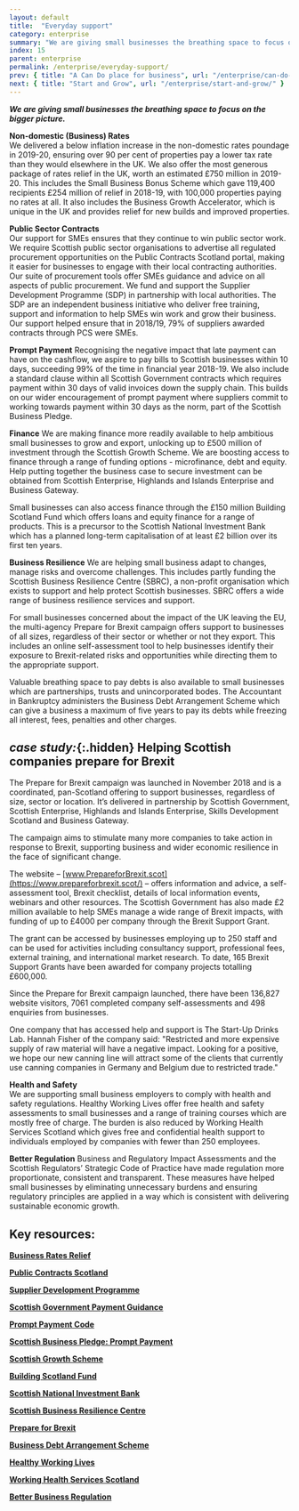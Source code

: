 ```yaml
---
layout: default
title:  "Everyday support"
category: enterprise
summary: "We are giving small businesses the breathing space to focus on the bigger picture"
index: 15
parent: enterprise
permalink: /enterprise/everyday-support/
prev: { title: "A Can Do place for business", url: "/enterprise/can-do-place-business/" }
next: { title: "Start and Grow", url: "/enterprise/start-and-grow/" }
---
```

***We are giving small businesses the breathing space to focus on the bigger picture.***

**Non-domestic (Business) Rates**  
We delivered a below inflation increase in the non-domestic rates poundage in 2019-20, ensuring over 90 per cent of properties pay a lower tax rate than they would elsewhere in the UK.  We also offer the most generous package of rates relief in the UK, worth an estimated £750 million in 2019-20. This includes the Small Business Bonus Scheme which gave 119,400 recipients £254 million of relief in 2018-19, with 100,000 properties paying no rates at all. It also includes the Business Growth Accelerator, which is unique in the UK and provides relief for new builds and improved properties.  

**Public Sector Contracts**  
Our support for SMEs ensures that they continue to win public sector work. We require Scottish public sector organisations to advertise all regulated procurement opportunities on the Public Contracts Scotland portal, making it easier for businesses to engage with their local contracting authorities.  Our suite of procurement tools offer SMEs guidance and advice on all aspects of public procurement.  We fund and support the Supplier Development Programme (SDP) in partnership with local authorities. The SDP are an independent business initiative who deliver free training, support and information to help SMEs win work and grow their business. Our support helped ensure that in 2018/19, 79% of suppliers awarded contracts through PCS were SMEs.  

**Prompt Payment**
Recognising the negative impact that late payment can have on the cashflow, we aspire to pay bills to Scottish businesses within 10 days, succeeding 99% of the time in financial year 2018-19. We also include a standard clause within all Scottish Government contracts which requires payment within 30 days of valid invoices down the supply chain. This builds on our wider encouragement of prompt payment where suppliers commit to working towards payment within 30 days as the norm, part of the Scottish Business Pledge.  

**Finance**
We are making finance more readily available to help ambitious small businesses to grow and export, unlocking up to £500 million of investment through the Scottish Growth Scheme. We are boosting access to finance through a range of funding options - microfinance, debt and equity. Help putting together the business case to secure investment can be obtained from Scottish Enterprise, Highlands and Islands Enterprise and Business Gateway.  

Small businesses can also access finance through the £150 million Building Scotland Fund which offers loans and equity finance for a range of products. This is a precursor to the Scottish National Investment Bank which has a planned long-term capitalisation of at least £2 billion over its first ten years.  

**Business Resilience**
We are helping small business adapt to changes, manage risks and overcome challenges. This includes partly funding the Scottish Business Resilience Centre (SBRC), a non-profit organisation which exists to support and help protect Scottish businesses. SBRC offers a wide range of business resilience services and support.  

For small businesses concerned about the impact of the UK leaving the EU, the multi-agency Prepare for Brexit campaign offers support to businesses of all sizes, regardless of their sector or whether or not they export. This includes an online self-assessment tool to help businesses identify their exposure to Brexit-related risks and opportunities while directing them to the appropriate support.  

Valuable breathing space to pay debts is also available to small businesses which are partnerships, trusts and unincorporated bodes. The Accountant in Bankruptcy administers the Business Debt Arrangement Scheme which can give a business a maximum of five years to pay its debts while freezing all interest, fees, penalties and other charges.  

<div class="case-study" markdown="1">

## *case study:*{:.hidden} Helping Scottish companies prepare for Brexit

The Prepare for Brexit campaign was launched in November 2018 and is a coordinated, pan-Scotland offering to support businesses, regardless of size, sector or location. It’s delivered in partnership by Scottish Government, Scottish Enterprise, Highlands and Islands Enterprise, Skills Development Scotland and Business Gateway.  

The campaign aims to stimulate many more companies to take action in response to Brexit, supporting business and wider economic resilience in the face of significant change.

The website – [www.PrepareforBrexit.scot](https://www.prepareforbrexit.scot/) – offers information and advice, a self-assessment tool, Brexit checklist, details of local information events, webinars and other resources. The Scottish Government has also made £2 million available to help SMEs manage a wide range of Brexit impacts, with funding of up to £4000 per company through the Brexit Support Grant.  

The grant can be accessed by businesses employing up to 250 staff and can be used for activities including consultancy support, professional fees, external training, and international market research. To date, 165 Brexit Support Grants have been awarded for company projects totalling £600,000.  

Since the Prepare for Brexit campaign launched, there have been 136,827 website visitors, 7061 completed company self-assessments and 498 enquiries from businesses.  

One company that has accessed help and support is The Start-Up Drinks Lab. Hannah Fisher of the company said: "Restricted and more expensive supply of raw material will have a negative impact. Looking for a positive, we hope our new canning line will attract some of the clients that currently use canning companies in Germany and Belgium due to restricted trade."  
</div>

**Health and Safety**  
We are supporting small business employers to comply with health and safety regulations. Healthy Working Lives offer free health and safety assessments to small businesses and a range of training courses which are mostly free of charge. The burden is also reduced by Working Health Services Scotland which gives free and confidential health support to individuals employed by companies with fewer than 250 employees.  

**Better Regulation**
Business and Regulatory Impact Assessments and the Scottish Regulators’ Strategic Code of Practice have made regulation more proportionate, consistent and transparent. These measures have helped small businesses by eliminating unnecessary burdens and ensuring regulatory principles are applied in a way which is consistent with delivering sustainable economic growth.  

## Key resources:
**[Business Rates Relief](https://www.mygov.scot/business-rates-relief/overview/)**

**[Public Contracts Scotland](https://www.publiccontractsscotland.gov.uk/)**

**[Supplier Development Programme](https://www.sdpscotland.co.uk/)**

**[Scottish Government Payment Guidance](https://www.gov.scot/publications/scottish-public-finance-manual/expenditure-and-payments/annex-1-timing-of-payments/)**

**[Prompt Payment Code](https://www.promptpaymentcode.org.uk/")**

**[Scottish Business Pledge: Prompt Payment](https://scottishbusinesspledge.scot/prompt-payment/)**

**[Scottish Growth Scheme](http://www.mygov.scot/scottish-growth-scheme)**

**[Building Scotland Fund](https://www.gov.scot/policies/economic-growth/building-scotland-fund/)**

**[Scottish National Investment Bank](https://www.gov.scot/policies/economic-growth/scottish-national-investment-bank/)**

**[Scottish Business Resilience Centre](https://www.sbrcentre.co.uk/)**

**[Prepare for Brexit](http://www.prepareforbrexit.scot/)**

**[Business Debt Arrangement Scheme](https://www.aib.gov.uk/das/business-das/)**

**[Healthy Working Lives](https://www.healthyworkinglives.scot/)**

**[Working Health Services Scotland](http://www.salus.co.uk/RETURN-TO-WORK-SERVICES/CASE-MANAGEMENT/WORKING-HEALTH-SERVICES/Pages/default.aspx/)**

**[Better Business Regulation](https://www.gov.scot/policies/supporting-business/business-regulation/)**
